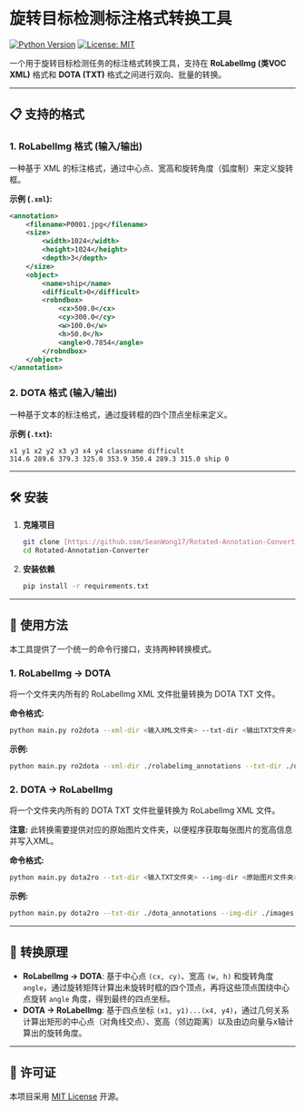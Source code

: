 # 旋转目标检测标注格式转换工具

[![Python Version](https://img.shields.io/badge/Python-3.8%2B-blue.svg)](https://www.python.org/)
[![License: MIT](https://img.shields.io/badge/License-MIT-yellow.svg)](https://opensource.org/licenses/MIT)

一个用于旋转目标检测任务的标注格式转换工具，支持在 **RoLabelImg (类VOC XML)** 格式和 **DOTA (TXT)** 格式之间进行双向、批量的转换。

---

## 📋 支持的格式

### 1. RoLabelImg 格式 (输入/输出)
一种基于 XML 的标注格式，通过中心点、宽高和旋转角度（弧度制）来定义旋转框。

**示例 (`.xml`):**
```xml
<annotation>
    <filename>P0001.jpg</filename>
    <size>
        <width>1024</width>
        <height>1024</height>
        <depth>3</depth>
    </size>
    <object>
        <name>ship</name>
        <difficult>0</difficult>
        <robndbox>
            <cx>500.0</cx>
            <cy>300.0</cy>
            <w>100.0</w>
            <h>50.0</h>
            <angle>0.7854</angle>
        </robndbox>
    </object>
</annotation>
```

### 2. DOTA 格式 (输入/输出)
一种基于文本的标注格式，通过旋转框的四个顶点坐标来定义。

**示例 (`.txt`):**
```plaintext
x1 y1 x2 y2 x3 y3 x4 y4 classname difficult
314.6 289.6 379.3 325.0 353.9 350.4 289.3 315.0 ship 0
```

---

## 🛠️ 安装

1.  **克隆项目**
    ```bash
    git clone [https://github.com/SeanWong17/Rotated-Annotation-Converter.git](https://github.com/SeanWong17/Rotated-Annotation-Converter.git)
    cd Rotated-Annotation-Converter
    ```

2.  **安装依赖**
    ```bash
    pip install -r requirements.txt
    ```

---

## 📖 使用方法

本工具提供了一个统一的命令行接口，支持两种转换模式。

### 1. RoLabelImg → DOTA

将一个文件夹内所有的 RoLabelImg XML 文件批量转换为 DOTA TXT 文件。

**命令格式:**
```bash
python main.py ro2dota --xml-dir <输入XML文件夹> --txt-dir <输出TXT文件夹>
```

**示例:**
```bash
python main.py ro2dota --xml-dir ./rolabelimg_annotations --txt-dir ./dota_annotations
```

### 2. DOTA → RoLabelImg

将一个文件夹内所有的 DOTA TXT 文件批量转换为 RoLabelImg XML 文件。

**注意:** 此转换需要提供对应的原始图片文件夹，以便程序获取每张图片的宽高信息并写入XML。

**命令格式:**
```bash
python main.py dota2ro --txt-dir <输入TXT文件夹> --img-dir <原始图片文件夹> --xml-dir <输出XML文件夹>
```

**示例:**
```bash
python main.py dota2ro --txt-dir ./dota_annotations --img-dir ./images --xml-dir ./rolabelimg_annotations
```

---

## 🔬 转换原理

* **RoLabelImg → DOTA**: 基于中心点 `(cx, cy)`、宽高 `(w, h)` 和旋转角度 `angle`，通过旋转矩阵计算出未旋转时框的四个顶点，再将这些顶点围绕中心点旋转 `angle` 角度，得到最终的四点坐标。
* **DOTA → RoLabelImg**: 基于四点坐标 `(x1, y1)...(x4, y4)`，通过几何关系计算出矩形的中心点（对角线交点）、宽高（邻边距离）以及由边向量与x轴计算出的旋转角度。

---

## 📄 许可证

本项目采用 [MIT License](LICENSE) 开源。
